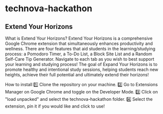 # technova-hackathon

## Extend Your Horizons

What is Extend Your Horizons?
Extend Your Horizons is a comprehensive Google Chrome extension that simultaneously enhances productivity and wellness. There are four features that aid students in the learning/studying process: a Pomodoro Timer, a To-Do List, a Block Site List and a Random Self-Care Tip Generator. Navigate to each tab as you wish to best support your learning and studying process! The goal of Expand Your Horizons is to promote healthy and intentional study sessions, helping students reach new heights, achieve their full potential and ultimately extend their horizons! 

How to install
1️⃣ Clone the repository on your machine.
2️⃣ Go to Extensions Manager on Google Chrome and toggle on the Developer Mode.
3️⃣ Click on "load unpacked" and select the technova-hackathon folder.
4️⃣ Select the extension, pin it if you would like and click to use!
